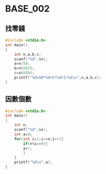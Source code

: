 # BASE_002

## 找零錢
```C
#include <stdio.h>
int main()
{
	int n,a,b,c;
	scanf("%d",&n);
	a=n/50;
	b=n%50/5;
	c=n%50%5;
	printf("%d=50*%d+5*%d+1*%d\n",n,a,b,c);
}
```
## 因數個數
```C
#include <stdio.h>
int main()
{
	int n;
	scanf("%d",&n);
	int a=0;
	for(int i=1;i<=n;i++){
		if(n%i==0){
		a++;
		}
	}
	printf("%d\n",a);
}
```
## 
